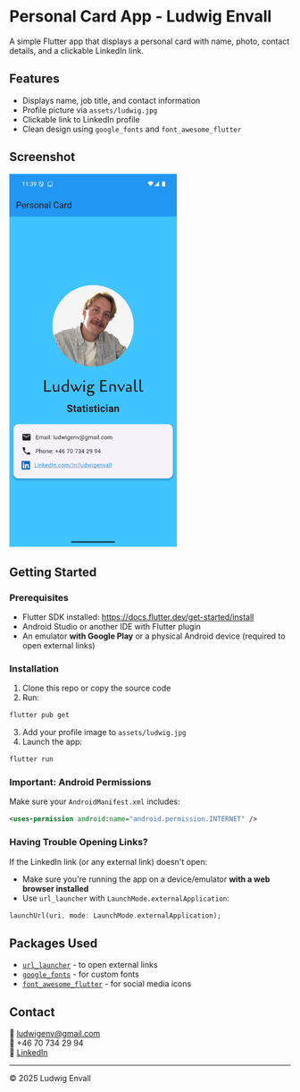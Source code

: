 # Personal Card App - Ludwig Envall

A simple Flutter app that displays a personal card with name, photo, contact details, and a clickable LinkedIn link.

## Features

- Displays name, job title, and contact information  
- Profile picture via `assets/ludwig.jpg`  
- Clickable link to LinkedIn profile  
- Clean design using `google_fonts` and `font_awesome_flutter`

## Screenshot
<img src="flutter_01.png" alt="App screenshot" width="300"/>


## Getting Started

### Prerequisites

- Flutter SDK installed: https://docs.flutter.dev/get-started/install  
- Android Studio or another IDE with Flutter plugin  
- An emulator **with Google Play** or a physical Android device (required to open external links)

### Installation

1. Clone this repo or copy the source code  
2. Run:

```bash
flutter pub get
```

3. Add your profile image to `assets/ludwig.jpg`  
4. Launch the app:

```bash
flutter run
```

### Important: Android Permissions

Make sure your `AndroidManifest.xml` includes:

```xml
<uses-permission android:name="android.permission.INTERNET" />
```

### Having Trouble Opening Links?

If the LinkedIn link (or any external link) doesn't open:

- Make sure you're running the app on a device/emulator **with a web browser installed**
- Use `url_launcher` with `LaunchMode.externalApplication`:

```dart
launchUrl(uri, mode: LaunchMode.externalApplication);
```

## Packages Used

- [`url_launcher`](https://pub.dev/packages/url_launcher) - to open external links  
- [`google_fonts`](https://pub.dev/packages/google_fonts) - for custom fonts  
- [`font_awesome_flutter`](https://pub.dev/packages/font_awesome_flutter) - for social media icons

## Contact

📧 ludwigenv@gmail.com  
📱 +46 70 734 29 94  
🔗 [LinkedIn](https://www.linkedin.com/in/ludwigenvall)

---

© 2025 Ludwig Envall
